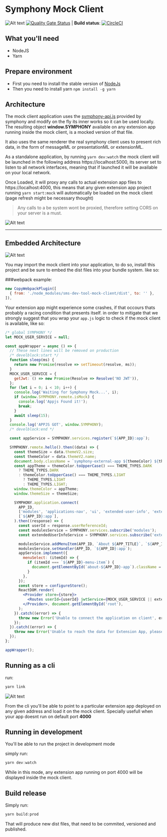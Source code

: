 # Symphony Mock Client
![Alt text](src/assets/symphony-logo.png?raw=true "Mock Client")
[![Quality Gate Status](https://sonarqube-dev.symphonymarket.solutions/api/project_badges/measure?project=sms-dev-tool-client-mock&metric=alert_status)](https://sonarqube-dev.symphonymarket.solutions/dashboard?id=sms-dev-tool-client-mock) |
**Build status**:
[![CircleCI](https://circleci.com/gh/SymphonyPlatformSolutions/sms-dev-tool-mock-client/tree/master.svg?style=svg&circle-token=65c7cc0be8d286cde915992e18daa81742f20ea0)](https://circleci.com/gh/SymphonyPlatformSolutions/sms-dev-tool-mock-client/tree/master)


## What you'll need
* NodeJS
* Yarn
## Prepare environment

- First you need to install the stable version of [NodeJs](https://nodejs.org/en/)
- Then you need to install yarn ```npm install -g yarn```

## Architecture
The mock client application uses the [symphony-api.js](https://www.symphony.com/resources/api/v1.0/symphony-api.js)
provided by symphony
and modify on the fly its inner works so it can be used locally. The resulting object **window.SYMPHONY** available
on any extension app running inside the mock client, is a mocked version of that file.

It also uses the same renderer the real symphony client
uses to present rich data, in the form of messageML or presentationML or extensionML.

As a standalone application, by running ```yarn dev:watch``` the mock client will be launched in the following address https://localhost:5000, its server
set to listen to all network interfaces, meaning that if launched it will be available on your local network.

Once Loaded, it will proxy any calls to actual extension app files to https://localhost:4000, this means that any given
extension app project running ```yarn start:mock``` will automatically be loaded on the mock client (page refresh might
be necessary thought)

> Any calls to a be system wont be proxied, therefore setting CORS on your server is a must.

![Alt text](src/assets/standalone.png?raw=true "Mock client architecture")
<hr/>


## Embedded Architecture

![Alt text](src/assets/bundled.png?raw=true "Mock client architecture while running inside an extension app project")

You may import the mock client into your application, to do so, install this project and be sure to embed the dist
files into your bundle system. like so:

###webpack example:

```jsx harmony
new CopyWebpackPlugin([
  { from: './node_modules/sms-dev-tool-mock-client/dist', to: '' },
]),
```

Your extension app might experience some crashes, if that occours thats probably a racing condition that
presents itself. in order to mitigate that we strongly suggest that you wrap your ```app.js``` logic to check
if the mock client is available, like so:

```jsx harmony
/* global SYMPHONY */
let MOCK_USER_SERVICE = null;

const appWrapper = async () => {
  // These next lines will be removed on production
  /* develblock:start */
  function sleep(ms) {
    return new Promise(resolve => setTimeout(resolve, ms));
  }
  MOCK_USER_SERVICE = {
    getJwt: () => new Promise(Resolve => Resolve('NO JWT')),
  };
  for (let i = 0; i < 10; i++) {
    console.log('Waiting for Symphony Mock...', i);
    if (window.SYMPHONY.remote.isMock) {
      console.log('Appjs Found it!');
      break;
    }
    await sleep(15);
  }
  console.log('APPJS GOT', window.SYMPHONY);
  /* develblock:end */

  const appService = SYMPHONY.services.register(`${APP_ID}:app`);

  SYMPHONY.remote.hello().then((data) => {
    const themeSize = data.themeV2.size;
    const themeColor = data.themeV2.name;
    document.body.className = `symphony-external-app ${themeColor} ${themeSize}`;
    const appTheme = themeColor.toUpperCase() === THEME_TYPES.DARK
      ? THEME_TYPES.DARK
      : themeColor.toUpperCase() === THEME_TYPES.LIGHT
        ? THEME_TYPES.LIGHT
        : THEME_TYPES.LIGHT;
    window.themeColor = appTheme;
    window.themeSize = themeSize;

    SYMPHONY.application.connect(
      APP_ID,
      ['modules', 'applications-nav', 'ui', 'extended-user-info', 'extended-user-service', 'dialogs'],
      [`${APP_ID}:app`],
    ).then((response) => {
      const userId = response.userReferenceId;
      const modulesService = SYMPHONY.services.subscribe('modules');
      const extendedUserInfoService = SYMPHONY.services.subscribe('extended-user-info');

      modulesService.addMenuItem(APP_ID, `About ${APP_TITLE}`, `${APP_ID}-menu-item`);
      modulesService.setHandler(APP_ID, `${APP_ID}:app`);
      appService.implement({
        menuSelect: (itemId) => {
          if (itemId === `${APP_ID}-menu-item`) {
            document.getElementById(`about-${APP_ID}-app`).className = '';
          }
        },
      });
      const store = configureStore();
      ReactDOM.render(
        <Provider store={store}>
          <Routes userId={userId} jwtService={MOCK_USER_SERVICE || extendedUserInfoService} />
        </Provider>, document.getElementById('root'),
      );
    }).catch((error) => {
      throw new Error('Unable to connect the application on client', error);
    });
  }).catch((error) => {
    throw new Error('Unable to reach the data for Extension App, please verify the Authentication with Server', error);
  });
};

appWrapper();
``` 


## Running as a cli
run:
```jsx harmony
yarn link
```
![Alt text](src/assets/mock-client-cli.png?raw=true "Mock client architecture while running inside an extension app project")

From the cli you'll be able to point to a particular extension app deployed on any given address and load it on the
mock client. Specially usefull when your app doesnt run on default port **4000**


## Running in development
You'll be able to run the project in development mode

simply run:
```jsx harmony
yarn dev:watch
```

While in this mode, any extension app running on port 4000 will be displayed inside the mock client.

## Build release
Simply run:
```jsx harmony
yarn build:prod
```

That will produce new dist files, that need to be commited, versioned and published.



